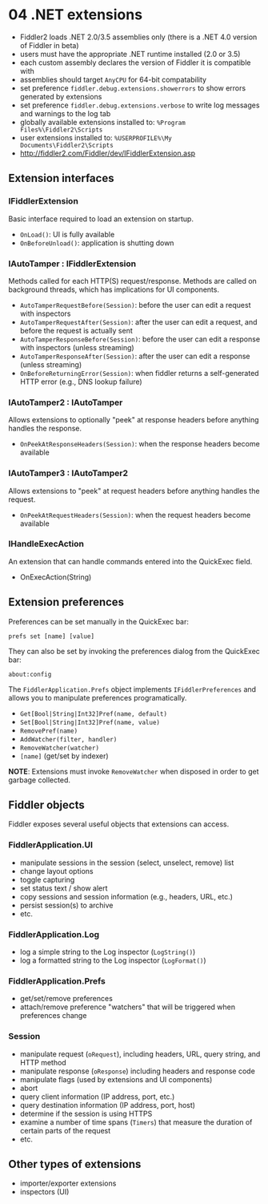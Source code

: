 # 04 .NET extensions

- Fiddler2 loads .NET 2.0/3.5 assemblies only (there is a .NET 4.0 version of Fiddler in beta)
- users must have the appropriate .NET runtime installed (2.0 or 3.5)
- each custom assembly declares the version of Fiddler it is compatible with
- assemblies should target `AnyCPU` for 64-bit compatability
- set preference `fiddler.debug.extensions.showerrors` to show errors generated by extensions
- set preference `fiddler.debug.extensions.verbose` to write log messages and warnings to the log tab
- globally available extensions installed to: `%Program Files%\Fiddler2\Scripts`
- user extensions installed to: `%USERPROFILE%\My Documents\Fiddler2\Scripts`
- http://fiddler2.com/Fiddler/dev/IFiddlerExtension.asp

## Extension interfaces

### IFiddlerExtension

Basic interface required to load an extension on startup.

- `OnLoad()`: UI is fully available
- `OnBeforeUnload()`: application is shutting down

### IAutoTamper : IFiddlerExtension

Methods called for each HTTP(S) request/response.  Methods are called on background threads, which has implications for UI components.

- `AutoTamperRequestBefore(Session)`: before the user can edit a request with inspectors
- `AutoTamperRequestAfter(Session)`: after the user can edit a request, and before the request is actually sent
- `AutoTamperResponseBefore(Session)`: before the user can edit a response with inspectors (unless streaming)
- `AutoTamperResponseAfter(Session)`: after the user can edit a response (unless streaming)
- `OnBeforeReturningError(Session)`: when fiddler returns a self-generated HTTP error (e.g., DNS lookup failure)

### IAutoTamper2 : IAutoTamper

Allows extensions to optionally "peek" at response headers before anything handles the response.

- `OnPeekAtResponseHeaders(Session)`: when the response headers become available

### IAutoTamper3 : IAutoTamper2

Allows extensions to "peek" at request headers before anything handles the request.

- `OnPeekAtRequestHeaders(Session)`: when the request headers become available

### IHandleExecAction

An extension that can handle commands entered into the QuickExec field.

- OnExecAction(String)


## Extension preferences

Preferences can be set manually in the QuickExec bar:

`prefs set [name] [value]`

They can also be set by invoking the preferences dialog from the QuickExec bar:

`about:config`

The `FiddlerApplication.Prefs` object implements `IFiddlerPreferences` and allows you to manipulate preferences programatically.

- `Get[Bool|String|Int32]Pref(name, default)`
- `Set[Bool|String|Int32]Pref(name, value)`
- `RemovePref(name)`
- `AddWatcher(filter, handler)`
- `RemoveWatcher(watcher)`
- `[name]` (get/set by indexer)

__NOTE__: Extensions must invoke `RemoveWatcher` when disposed in order to get garbage collected.


## Fiddler objects

Fiddler exposes several useful objects that extensions can access.

### FiddlerApplication.UI

- manipulate sessions in the session (select, unselect, remove) list
- change layout options
- toggle capturing
- set status text / show alert
- copy sessions and session information (e.g., headers, URL, etc.)
- persist session(s) to archive
- etc.

### FiddlerApplication.Log

- log a simple string to the Log inspector (`LogString()`)
- log a formatted string to the Log inspector (`LogFormat()`)

### FiddlerApplication.Prefs

- get/set/remove preferences
- attach/remove preference "watchers" that will be triggered when preferences change

### Session

- manipulate request (`oRequest`), including headers, URL, query string, and HTTP method
- manipulate response (`oResponse`) including headers and response code
- manipulate flags (used by extensions and UI components)
- abort
- query client information (IP address, port, etc.)
- query destination information (IP address, port, host)
- determine if the session is using HTTPS
- examine a number of time spans (`Timers`) that measure the duration of certain parts of the request
- etc.

## Other types of extensions

- importer/exporter extensions
- inspectors (UI)